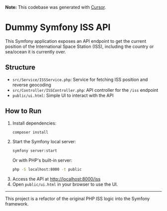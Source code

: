 **Note:** This codebase was generated with [Cursor](https://www.cursor.so/).

# Dummy Symfony ISS API

This Symfony application exposes an API endpoint to get the current position of the International Space Station (ISS), including the country or sea/ocean it is currently over.

## Structure
- `src/Service/ISSService.php`: Service for fetching ISS position and reverse geocoding
- `src/Controller/ISSController.php`: API controller for the `/iss` endpoint
- `public/ui.html`: Simple UI to interact with the API

## How to Run

1. Install dependencies:
   ```bash
   composer install
   ```
2. Start the Symfony local server:
   ```bash
   symfony server:start
   ```
   Or with PHP's built-in server:
   ```bash
   php -S localhost:8000 -t public
   ```
3. Access the API at [http://localhost:8000/iss](http://localhost:8000/iss)
4. Open `public/ui.html` in your browser to use the UI.

---

This project is a refactor of the original PHP ISS logic into the Symfony framework. 